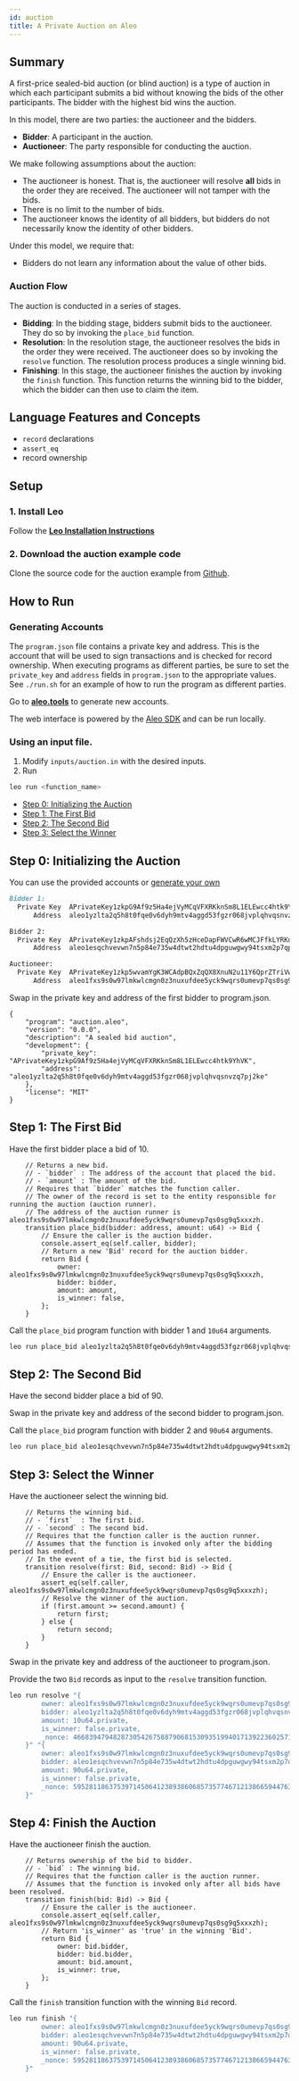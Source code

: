 ```yaml
---
id: auction
title: A Private Auction on Aleo
---
```


## Summary

A first-price sealed-bid auction (or blind auction) is a type of auction in which each participant submits a bid without knowing the bids of the other participants.
The bidder with the highest bid wins the auction.

In this model, there are two parties: the auctioneer and the bidders.
- **Bidder**: A participant in the auction.
- **Auctioneer**: The party responsible for conducting the auction.

We make following assumptions about the auction:
- The auctioneer is honest. That is, the auctioneer will resolve **all** bids in the order they are received. The auctioneer will not tamper with the bids.
- There is no limit to the number of bids.
- The auctioneer knows the identity of all bidders, but bidders do not necessarily know the identity of other bidders.

Under this model, we require that:
- Bidders do not learn any information about the value of other bids.

### Auction Flow
The auction is conducted in a series of stages.
- **Bidding**: In the bidding stage, bidders submit bids to the auctioneer. They do so by invoking the `place_bid` function.
- **Resolution**:  In the resolution stage, the auctioneer resolves the bids in the order they were received. The auctioneer does so by invoking the `resolve` function. The resolution process produces a single winning bid.
- **Finishing**: In this stage, the auctioneer finishes the auction by invoking the `finish` function. This function returns the winning bid to the bidder, which the bidder can then use to claim the item.


## Language Features and Concepts
- `record` declarations
- `assert_eq`
- record ownership

## Setup

### 1. Install Leo
Follow the [**Leo Installation Instructions**](./01_installation.md)

### 2. Download the auction example code
Clone the source code for the auction example from [Github](https://github.com/AleoHQ/workshop/tree/master/auction).

## How to Run

### <a id="accounts"></a> Generating Accounts
The `program.json` file contains a private key and address.
This is the account that will be used to sign transactions and is checked for record ownership.
When executing programs as different parties, be sure to set the `private_key` and `address` fields in `program.json` to the appropriate values.
See `./run.sh` for an example of how to run the program as different parties.

Go to [**aleo.tools**](https://aleo.tools) to generate new accounts.

The web interface is powered by the [Aleo SDK](https://github.com/AleoHQ/sdk) and can be run locally.

### Using an input file.
1. Modify `inputs/auction.in` with the desired inputs.
2. Run
```bash
leo run <function_name>
```


* [Step 0: Initializing the Auction](#step0)
* [Step 1: The First Bid](#step1)
* [Step 2: The Second Bid](#step2)
* [Step 3: Select the Winner](#step3)




## <a id="step0"></a> Step 0: Initializing the Auction

You can use the provided accounts or [generate your own](#accounts)

```markdown
Bidder 1:
  Private Key  APrivateKey1zkpG9Af9z5Ha4ejVyMCqVFXRKknSm8L1ELEwcc4htk9YhVK
      Address  aleo1yzlta2q5h8t0fqe0v6dyh9mtv4aggd53fgzr068jvplqhvqsnvzq7pj2ke

Bidder 2:
  Private Key  APrivateKey1zkpAFshdsj2EqQzXh5zHceDapFWVCwR6wMCJFfkLYRKupug
      Address  aleo1esqchvevwn7n5p84e735w4dtwt2hdtu4dpguwgwy94tsxm2p7qpqmlrta4

Auctioneer:
  Private Key  APrivateKey1zkp5wvamYgK3WCAdpBQxZqQX8XnuN2u11Y6QprZTriVwZVc
      Address  aleo1fxs9s0w97lmkwlcmgn0z3nuxufdee5yck9wqrs0umevp7qs0sg9q5xxxzh
```

Swap in the private key and address of the first bidder to program.json.

```jsonld
{
    "program": "auction.aleo",
    "version": "0.0.0",
    "description": "A sealed bid auction",
    "development": {
        "private_key": "APrivateKey1zkpG9Af9z5Ha4ejVyMCqVFXRKknSm8L1ELEwcc4htk9YhVK",
        "address": "aleo1yzlta2q5h8t0fqe0v6dyh9mtv4aggd53fgzr068jvplqhvqsnvzq7pj2ke"
    },
    "license": "MIT"
}
```


## <a id="step1"></a> Step 1: The First Bid

Have the first bidder place a bid of 10.

```javascript=19
    // Returns a new bid.
    // - `bidder` : The address of the account that placed the bid.
    // - `amount` : The amount of the bid.
    // Requires that `bidder` matches the function caller.
    // The owner of the record is set to the entity responsible for running the auction (auction runner).
    // The address of the auction runner is aleo1fxs9s0w97lmkwlcmgn0z3nuxufdee5yck9wqrs0umevp7qs0sg9q5xxxzh.
    transition place_bid(bidder: address, amount: u64) -> Bid {
        // Ensure the caller is the auction bidder.
        console.assert_eq(self.caller, bidder);
        // Return a new 'Bid' record for the auction bidder.
        return Bid {
            owner: aleo1fxs9s0w97lmkwlcmgn0z3nuxufdee5yck9wqrs0umevp7qs0sg9q5xxxzh,
            bidder: bidder,
            amount: amount,
            is_winner: false,
        };
    }
```

Call the `place_bid` program function with bidder 1 and `10u64` arguments.

```bash
leo run place_bid aleo1yzlta2q5h8t0fqe0v6dyh9mtv4aggd53fgzr068jvplqhvqsnvzq7pj2ke 10u64
```

## <a id="step2"></a> Step 2: The Second Bid

Have the second bidder place a bid of 90.


Swap in the private key and address of the second bidder to program.json.

Call the `place_bid` program function with bidder 2 and `90u64` arguments.

```bash
leo run place_bid aleo1esqchvevwn7n5p84e735w4dtwt2hdtu4dpguwgwy94tsxm2p7qpqmlrta4 90u64
```

## <a id="step3"></a> Step 3: Select the Winner

Have the auctioneer select the winning bid.

```javascript=38
    // Returns the winning bid.
    // - `first`  : The first bid.
    // - `second` : The second bid.
    // Requires that the function caller is the auction runner.
    // Assumes that the function is invoked only after the bidding period has ended.
    // In the event of a tie, the first bid is selected.
    transition resolve(first: Bid, second: Bid) -> Bid {
        // Ensure the caller is the auctioneer.
        assert_eq(self.caller, aleo1fxs9s0w97lmkwlcmgn0z3nuxufdee5yck9wqrs0umevp7qs0sg9q5xxxzh);
        // Resolve the winner of the auction.
        if (first.amount >= second.amount) {
            return first;
        } else {
            return second;
        }
    }
```

Swap in the private key and address of the auctioneer to program.json.

Provide the two `Bid` records as input to the `resolve` transition function.

```bash 
leo run resolve "{
        owner: aleo1fxs9s0w97lmkwlcmgn0z3nuxufdee5yck9wqrs0umevp7qs0sg9q5xxxzh.private,
        bidder: aleo1yzlta2q5h8t0fqe0v6dyh9mtv4aggd53fgzr068jvplqhvqsnvzq7pj2ke.private,
        amount: 10u64.private,
        is_winner: false.private,
        _nonce: 4668394794828730542675887906815309351994017139223602571716627453741502624516group.public
    }" "{
        owner: aleo1fxs9s0w97lmkwlcmgn0z3nuxufdee5yck9wqrs0umevp7qs0sg9q5xxxzh.private,
        bidder: aleo1esqchvevwn7n5p84e735w4dtwt2hdtu4dpguwgwy94tsxm2p7qpqmlrta4.private,
        amount: 90u64.private,
        is_winner: false.private,
        _nonce: 5952811863753971450641238938606857357746712138665944763541786901326522216736group.public
    }"
```

## <a id="step4"></a> Step 4: Finish the Auction

Have the auctioneer finish the auction.

```javascript=55
    // Returns ownership of the bid to bidder.
    // - `bid` : The winning bid.
    // Requires that the function caller is the auction runner.
    // Assumes that the function is invoked only after all bids have been resolved.
    transition finish(bid: Bid) -> Bid {
        // Ensure the caller is the auctioneer.
        console.assert_eq(self.caller, aleo1fxs9s0w97lmkwlcmgn0z3nuxufdee5yck9wqrs0umevp7qs0sg9q5xxxzh);
        // Return 'is_winner' as 'true' in the winning 'Bid'.
        return Bid {
            owner: bid.bidder,
            bidder: bid.bidder,
            amount: bid.amount,
            is_winner: true,
        };
    }
```

Call the `finish` transition function with the winning `Bid` record.

```bash 
leo run finish "{
        owner: aleo1fxs9s0w97lmkwlcmgn0z3nuxufdee5yck9wqrs0umevp7qs0sg9q5xxxzh.private,
        bidder: aleo1esqchvevwn7n5p84e735w4dtwt2hdtu4dpguwgwy94tsxm2p7qpqmlrta4.private,
        amount: 90u64.private,
        is_winner: false.private,
        _nonce: 5952811863753971450641238938606857357746712138665944763541786901326522216736group.public
    }"
```


